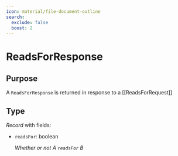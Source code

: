 ```yaml
---
icon: material/file-document-outline
search:
  exclude: false
  boost: 2
---
```


# ReadsForResponse

## Purpose

<!-- --8<-- [start:purpose] -->
A `ReadsForResponse` is returned in response to a [[ReadsForRequest]]
<!-- --8<-- [end:purpose] -->

## Type

<!-- --8<-- [start:type] -->
<div class="type" markdown>

*Record* with fields:

- `readsFor`: boolean

  *Whether or not A `readsFor` B*
</div>
<!-- --8<-- [end:type] -->
